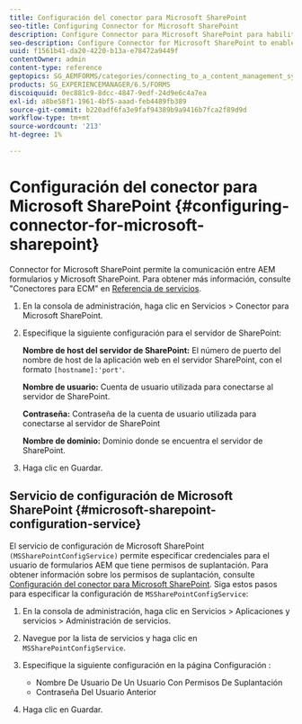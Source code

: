 ```yaml
---
title: Configuración del conector para Microsoft SharePoint
seo-title: Configuring Connector for Microsoft SharePoint
description: Configure Connector para Microsoft SharePoint para habilitar la comunicación entre AEM formularios y Microsoft SharePoint.
seo-description: Configure Connector for Microsoft SharePoint to enable communication between AEM forms and Microsoft SharePoint.
uuid: f1561b41-da20-4220-b13a-e78472a9449f
contentOwner: admin
content-type: reference
geptopics: SG_AEMFORMS/categories/connecting_to_a_content_management_system
products: SG_EXPERIENCEMANAGER/6.5/FORMS
discoiquuid: 0ec881c9-8dcc-4847-9edf-24d9e6c4a7ea
exl-id: a8be58f1-1961-4bf5-aaad-feb4489fb389
source-git-commit: b220adf6fa3e9faf94389b9a9416b7fca2f89d9d
workflow-type: tm+mt
source-wordcount: '213'
ht-degree: 1%

---
```


# Configuración del conector para Microsoft SharePoint {#configuring-connector-for-microsoft-sharepoint}

Connector for Microsoft SharePoint permite la comunicación entre AEM formularios y Microsoft SharePoint. Para obtener más información, consulte &quot;Conectores para ECM&quot; en [Referencia de servicios](https://www.adobe.com/go/learn_aemforms_services_63).

1. En la consola de administración, haga clic en Servicios > Conector para Microsoft SharePoint.
1. Especifique la siguiente configuración para el servidor de SharePoint:

   **Nombre de host del servidor de SharePoint:** El número de puerto del nombre de host de la aplicación web en el servidor SharePoint, con el formato `[hostname]:'port'`.

   **Nombre de usuario:** Cuenta de usuario utilizada para conectarse al servidor de SharePoint.

   **Contraseña:** Contraseña de la cuenta de usuario utilizada para conectarse al servidor de SharePoint

   **Nombre de dominio:** Dominio donde se encuentra el servidor de SharePoint.

1. Haga clic en Guardar.

## Servicio de configuración de Microsoft SharePoint {#microsoft-sharepoint-configuration-service}

El servicio de configuración de Microsoft SharePoint `(MSSharePointConfigService)` permite especificar credenciales para el usuario de formularios AEM que tiene permisos de suplantación. Para obtener información sobre los permisos de suplantación, consulte [Configuración del conector para Microsoft SharePoint](https://help.adobe.com/en_US/AEMForms/6.1/SharePointConfig/index.html). Siga estos pasos para especificar la configuración de `MSSharePointConfigService`:

1. En la consola de administración, haga clic en Servicios > Aplicaciones y servicios > Administración de servicios.
1. Navegue por la lista de servicios y haga clic en `MSSharePointConfigService`.
1. Especifique la siguiente configuración en la página Configuración :

   * Nombre De Usuario De Un Usuario Con Permisos De Suplantación
   * Contraseña Del Usuario Anterior

1. Haga clic en Guardar.
